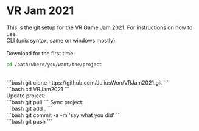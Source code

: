 # VR Jam 2021
This is the git setup for the VR Game Jam 2021. For instructions on how to use:
<br />
CLI (unix syntax, same on windows mostly):
<br />
<br />
Download for the first time:
<br />	
```bash
cd /path/where/you/want/the/project
```
<br />
```bash
git clone https://github.com/JuliusWon/VRJam2021.git
```
<br />
```bash
cd VRJam2021
```
<br />
Update project:
<br />
```bash
git pull
```
Sync project:
<br />
```bash 
git add .
```
<br />
```bash
git commit -a -m 'say what you did'
```
<br />
```bash 
git push
```
